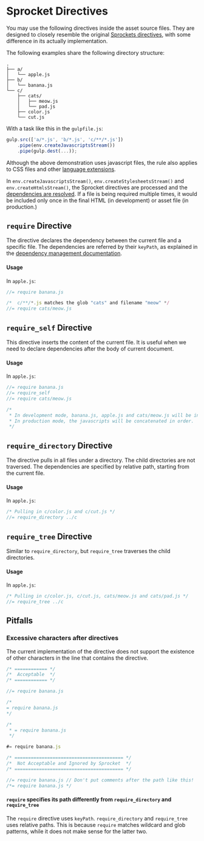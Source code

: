 # Sprocket Directives

You may use the following directives inside the asset source files. They are designed to closely resemble the original [Sprockets directives](https://github.com/sstephenson/sprockets#sprockets-directives), with some difference in its actually implementation.

The following examples share the following directory structure:

    .
    ├── a/
    │   └── apple.js
    ├── b/
    │   └── banana.js
    └── c/
        ├── cats/
        │   ├── meow.js
        │   └── pad.js
        ├── color.js
        └── cut.js


With a task like this in the `gulpfile.js`:

```js
gulp.src(['a/*.js', 'b/*.js', 'c/**/*.js'])
    .pipe(env.createJavascriptsStream())
    .pipe(gulp.dest(...));
```

Although the above demonstration uses javascript files, the rule also applies to CSS files and other [language extensions](https://github.com/tomchentw/sprocket/blob/master/docs/language_extensions.md).

In `env.createJavascriptsStream()`, `env.createStylesheetsStream()` and `env.createHtmlsStream()`, the Sprocket directives are processed and the [dependencies are resolved](https://github.com/tomchentw/sprocket/blob/master/docs/dependency_management.md). If a file is being required multiple times, it would be included only once in the final HTML (in development) or asset file (in production.)


## `require` Directive

The directive declares the dependency between the current file and a specific file. The dependencies are referred by their `keyPath`, as explained in the [dependency management documentation](https://github.com/tomchentw/sprocket/blob/master/docs/dependency_management.md).

#### Usage

In `apple.js`:

```js
//= require banana.js

/*  c/**/*.js matches the glob "cats" and filename "meow" */
//= require cats/meow.js
```

## `require_self` Directive

This directive inserts the content of the current file. It is useful when we need to declare dependencies after the body of current document.

#### Usage

In `apple.js`:

```js
//= require banana.js
//= require_self
//= require cats/meow.js

/*
 * In development mode, banana.js, apple.js and cats/meow.js will be included in HTML in order.
 * In production mode, the javascripts will be concatenated in order.
 */
```

## `require_directory` Directive

The directive pulls in all files under a directory. The child directories are not traversed. The dependencies are specified by relative path, starting from the current file.

#### Usage

In `apple.js`:

```js
/* Pulling in c/color.js and c/cut.js */
//= require_directory ../c
```

## `require_tree` Directive

Similar to `require_directory`, but `require_tree` traverses the child directories.

#### Usage

In `apple.js`:

```js
/* Pulling in c/color.js, c/cut.js, cats/meow.js and cats/pad.js */
//= require_tree ../c
```


## Pitfalls

### Excessive characters after directives

The current implementation of the directive does not support the existence of other characters in the line that contains the directive.

```js
/* ============ */
/*  Acceptable  */
/* ============ */

//= require banana.js

/*
= require banana.js
*/

/*
 * = require banana.js
 */

#= require banana.js

/* ======================================== */
/*  Not Acceptable and Ignored by Sprocket  */
/* ======================================== */

//= require banana.js // Don't put comments after the path like this!
/*= require banana.js */
```

#### `require` specifies its path differently from `require_directory` and `require_tree`

The `require` directive uses `keyPath`. `require_directory` and `require_tree` uses relative paths. This is because `require` matches wildcard and glob patterns, while it does not make sense for the latter two.